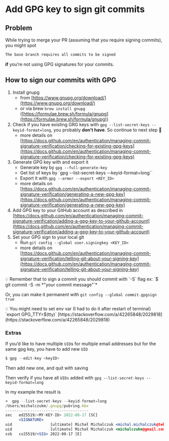 # Add GPG key to sign git commits

## Problem

While trying to merge your PR (assuming that you require signing commits), you might spot

```md
The base branch requires all commits to be signed
```

**if** you’re not using GPG signatures for your commits.

## How to sign our commits with GPG

1. Install gnupg
   - from [https://www.gnupg.org/download/](https://www.gnupg.org/download/)
   - or via brew `brew install gnupg` ([https://formulae.brew.sh/formula/gnupg](https://formulae.brew.sh/formula/gnupg))
2. Check if you have existing GRG keys with `gpg --list-secret-keys --keyid-format=long`, you probably **don’t have**. So continue to next step 🙂
   - more details on [https://docs.github.com/en/authentication/managing-commit-signature-verification/checking-for-existing-gpg-keys](https://docs.github.com/en/authentication/managing-commit-signature-verification/checking-for-existing-gpg-keys)
3. Generate GPG key with and export it
   - Generate key by `gpg --full-generate-key`
   - Get list of keys by `gpg --list-secret-keys --keyid-format=long``
   - Export it with `gpg --armor --export <KEY_ID>`
   - more details on [https://docs.github.com/en/authentication/managing-commit-signature-verification/generating-a-new-gpg-key](https://docs.github.com/en/authentication/managing-commit-signature-verification/generating-a-new-gpg-key)
4. Add GPG key to your GitHub account as described in [https://docs.github.com/en/authentication/managing-commit-signature-verification/adding-a-gpg-key-to-your-github-account](https://docs.github.com/en/authentication/managing-commit-signature-verification/adding-a-gpg-key-to-your-github-account)
5. Set your GPG sign to your local git
   - Run `git config --global user.signingkey <KEY_ID>`
   - more details on [https://docs.github.com/en/authentication/managing-commit-signature-verification/telling-git-about-your-signing-key](https://docs.github.com/en/authentication/managing-commit-signature-verification/telling-git-about-your-signing-key)

<aside>
💡 Remember that to sign a commit you should commit with `-S` flag ex: `$ git commit -S -m *"your commit message"`*

Or, you can make it permanent with `git config --global commit.gpgsign true`

</aside>

<aside>
💡 You might need to set env var (I had to do it after restart of terminal)
`export GPG_TTY=$(tty)`
[https://stackoverflow.com/a/42265848/2029818](https://stackoverflow.com/a/42265848/2029818)

</aside>

### Extras

If you’d like to have multiple `UID`s for multiple email addresses but for the same gpg key, you have to add new `UID`

```jsx
$ gpg --edit-key <keyID>
```

Then add new one, and quit with saving

Then verify if you have all `UIDs` added with `gpg --list-secret-keys --keyid-format=long`

In my example the result is

```jsx
➜  gpg --list-secret-keys --keyid-format=long
/Users/michalczukm/.gnupg/pubring.kbx
-------------------------------------
sec   ed25519/<MY-KEY-ID> 2022-08-17 [SC]
      <SIGNATURE>
uid                 [ultimate] Michał Michalczuk <michal.michalczuk@tektitconsulting.com>
uid                 [ultimate] Michał Michalczuk <michalczukm@gmail.com>
ssb   cv25519/<SIG> 2022-08-17 [E]
```
